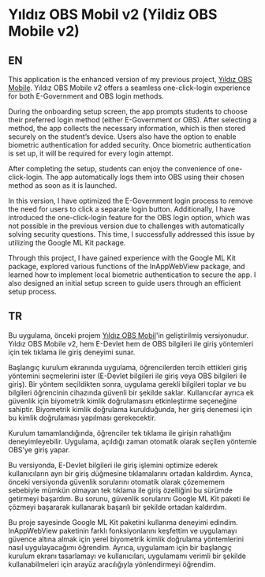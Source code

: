 # Yıldız OBS Mobil v2 (Yildiz OBS Mobile v2)

## EN

This application is the enhanced version of my previous project, [Yıldız OBS Mobile](https://github.com/salihalpkara/yildizobsmobil/). Yıldız OBS Mobile v2 offers a seamless one-click-login experience for both E-Government and OBS login methods.

During the onboarding setup screen, the app prompts students to choose their preferred login method (either E-Government or OBS). After selecting a method, the app collects the necessary information, which is then stored securely on the student’s device. Users also have the option to enable biometric authentication for added security. Once biometric authentication is set up, it will be required for every login attempt.

After completing the setup, students can enjoy the convenience of one-click-login. The app automatically logs them into OBS using their chosen method as soon as it is launched.

In this version, I have optimized the E-Government login process to remove the need for users to click a separate login button. Additionally, I have introduced the one-click-login feature for the OBS login option, which was not possible in the previous version due to challenges with automatically solving security questions. This time, I successfully addressed this issue by utilizing the Google ML Kit package.

Through this project, I have gained experience with the Google ML Kit package, explored various functions of the InAppWebView package, and learned how to implement local biometric authentication to secure the app. I also designed an initial setup screen to guide users through an efficient setup process.

## TR

Bu uygulama, önceki projem [Yıldız OBS Mobil](https://github.com/salihalpkara/yildizobsmobil/)'in geliştirilmiş versiyonudur. Yıldız OBS Mobile v2, hem E-Devlet hem de OBS bilgileri ile giriş yöntemleri için tek tıklama ile giriş deneyimi sunar.

Başlangıç kurulum ekranında uygulama, öğrencilerden tercih ettikleri giriş yöntemini seçmelerini ister (E-Devlet bilgileri ile giriş veya OBS bilgileri ile giriş). Bir yöntem seçildikten sonra, uygulama gerekli bilgileri toplar ve bu bilgileri öğrencinin cihazında güvenli bir şekilde saklar. Kullanıcılar ayrıca ek güvenlik için biyometrik kimlik doğrulamasını etkinleştirme seçeneğine sahiptir. Biyometrik kimlik doğrulama kurulduğunda, her giriş denemesi için bu kimlik doğrulaması yapılması gerekecektir.

Kurulum tamamlandığında, öğrenciler tek tıklama ile girişin rahatlığını deneyimleyebilir. Uygulama, açıldığı zaman otomatik olarak seçilen yöntemle OBS’ye giriş yapar.

Bu versiyonda, E-Devlet bilgileri ile giriş işlemini optimize ederek kullanıcıların ayrı bir giriş düğmesine tıklamalarını ortadan kaldırdım. Ayrıca, önceki versiyonda güvenlik sorularını otomatik olarak çözememem sebebiyle mümkün olmayan tek tıklama ile giriş özelliğini bu sürümde getirmeyi başardım. Bu sorunu, güvenlik sorularını Google ML Kit paketi ile çözmeyi başararak kullanarak başarılı bir şekilde ortadan kaldırdım.

Bu proje sayesinde Google ML Kit paketini kullanma deneyimi edindim. InAppWebView paketinin farklı fonksiyonlarını keşfettim ve uygulamayı güvence altına almak için yerel biyometrik kimlik doğrulama yöntemlerini nasıl uygulayacağımı öğrendim. Ayrıca, uygulamam için bir başlangıç kurulum ekranı tasarlamayı ve kullanıcıları, uygulamamı verimli bir şekilde kullanabilmeleri için arayüz aracılığıyla yönlendirmeyi öğrendim.
